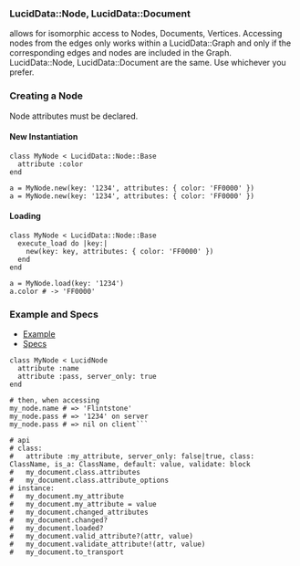 ### LucidData::Node, LucidData::Document

allows for isomorphic access to Nodes, Documents, Vertices.
Accessing nodes from the edges only works within a LucidData::Graph and only if the corresponding edges and nodes are included in the Graph.
LucidData::Node, LucidData::Document are the same. Use whichever you prefer.

### Creating a Node

Node attributes must be declared.

#### New Instantiation
```
class MyNode < LucidData::Node::Base
  attribute :color
end

a = MyNode.new(key: '1234', attributes: { color: 'FF0000' })
a = MyNode.new(key: '1234', attributes: { color: 'FF0000' })
```

#### Loading
```
class MyNode < LucidData::Node::Base
  execute_load do |key:|
    new(key: key, attributes: { color: 'FF0000' })
  end
end

a = MyNode.load(key: '1234')
a.color # -> 'FF0000'
```

### Example and Specs
- [Example](https://github.com/isomorfeus/isomorfeus-project/blob/master/ruby/isomorfeus-data/test_app_files/isomorfeus/data/simple_node.rb)
- [Specs](https://github.com/isomorfeus/isomorfeus-project/blob/master/ruby/isomorfeus-data/test_app_files/spec/data_node_spec.rb)


```
class MyNode < LucidNode
  attribute :name
  attribute :pass, server_only: true
end

# then, when accessing
my_node.name # => 'Flintstone'
my_node.pass # => '1234' on server
my_node.pass # => nil on client```

# api
# class:
#   attribute :my_attribute, server_only: false|true, class: ClassName, is_a: ClassName, default: value, validate: block
#   my_document.class.attributes
#   my_document.class.attribute_options
# instance:
#   my_document.my_attribute
#   my_document.my_attribute = value
#   my_document.changed_attributes
#   my_document.changed?
#   my_document.loaded?
#   my_document.valid_attribute?(attr, value)
#   my_document.validate_attribute!(attr, value)
#   my_document.to_transport
```
